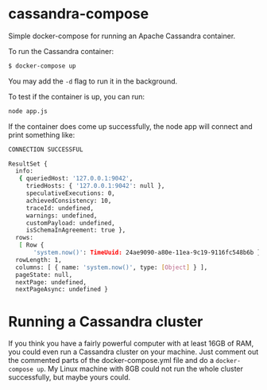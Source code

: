 # cassandra-compose

Simple docker-compose for running an Apache Cassandra container.

To run the Cassandra container:
```bash
$ docker-compose up
```
You may add the `-d` flag to run it in the background.


To test if the container is up, you can run:
```bash
node app.js
```
If the container does come up successfully, the node app will connect and print something like:
```bash
CONNECTION SUCCESSFUL

ResultSet {
  info:
   { queriedHost: '127.0.0.1:9042',
     triedHosts: { '127.0.0.1:9042': null },
     speculativeExecutions: 0,
     achievedConsistency: 10,
     traceId: undefined,
     warnings: undefined,
     customPayload: undefined,
     isSchemaInAgreement: true },
  rows:
   [ Row {
       'system.now()': TimeUuid: 24ae9090-a80e-11ea-9c19-9116fc548b6b } ],
  rowLength: 1,
  columns: [ { name: 'system.now()', type: [Object] } ],
  pageState: null,
  nextPage: undefined,
  nextPageAsync: undefined }
```

# Running a Cassandra cluster
If you think you have a fairly powerful computer with at least 16GB of RAM, you could even run a Cassandra cluster on your machine. Just comment out the commented parts of the docker-compose.yml file and do a `docker-compose up`.
My Linux machine with 8GB could not run the whole cluster successfully, but maybe yours could.